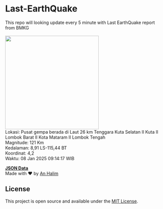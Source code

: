 # Last-EarthQuake
This repo will looking update every 5 minute with Last EarthQuake report from BMKG
<br>
<br>
<img src="undefined" width="300"/>
<br>
Lokasi: Pusat gempa berada di Laut 26 km Tenggara Kuta Selatan  II Kuta II Lombok Barat II Kota Mataram II Lombok Tengah <br>
Magnitude: 121 Km <br>
Kedalaman: 8,91 LS-115,44 BT <br>
Koordinat: 4,2 <br>
Waktu: 08 Jan 2025 09:14:17 WIB <br>

<a href="./data/data.json">**JSON Data**</a>
<br>
Made with ❤️ by <a href="https://github.com/an-halim">An Halim</a>
## License

This project is open source and available under the [MIT License](LICENSE).
